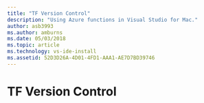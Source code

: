 ```yaml
---
title: "TF Version Control"
description: "Using Azure functions in Visual Studio for Mac."
author: asb3993
ms.author: amburns
ms.date: 05/03/2018
ms.topic: article
ms.technology: vs-ide-install
ms.assetid: 52D3D26A-4D01-4FD1-AAA1-AE7D7BD39746
---
```


# TF Version Control